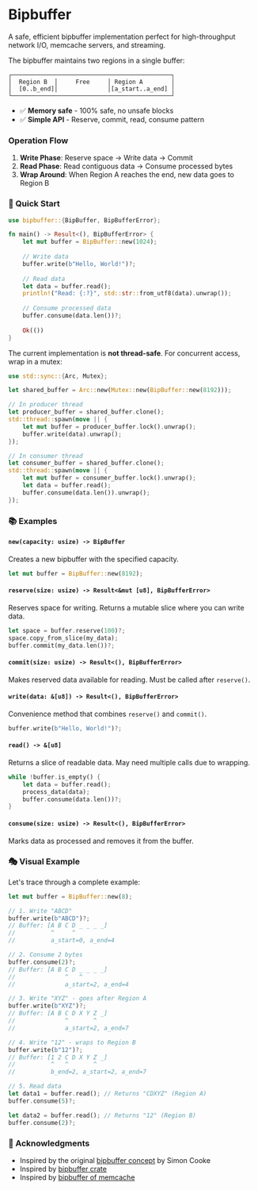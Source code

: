 # Bipbuffer

A safe, efficient bipbuffer implementation perfect for high-throughput network I/O, memcache servers, and streaming.

The bipbuffer maintains two regions in a single buffer:

```
┌─────────────────────────────────────────────┐
│  Region B  │     Free     │ Region A        │
│  [0..b_end]│              │[a_start..a_end] │
└─────────────────────────────────────────────┘
```

- ✅ **Memory safe** - 100% safe, no unsafe blocks
- ✅ **Simple API** - Reserve, commit, read, consume pattern


### Operation Flow

1. **Write Phase**: Reserve space → Write data → Commit
2. **Read Phase**: Read contiguous data → Consume processed bytes
3. **Wrap Around**: When Region A reaches the end, new data goes to Region B

### 🚀 Quick Start

```rust
use bipbuffer::{BipBuffer, BipBufferError};

fn main() -> Result<(), BipBufferError> {
    let mut buffer = BipBuffer::new(1024);
    
    // Write data
    buffer.write(b"Hello, World!")?;
    
    // Read data
    let data = buffer.read();
    println!("Read: {:?}", std::str::from_utf8(data).unwrap());
    
    // Consume processed data
    buffer.consume(data.len())?;
    
    Ok(())
}
```

The current implementation is **not thread-safe**. For concurrent access, wrap in a mutex:

```rust
use std::sync::{Arc, Mutex};

let shared_buffer = Arc::new(Mutex::new(BipBuffer::new(8192)));

// In producer thread
let producer_buffer = shared_buffer.clone();
std::thread::spawn(move || {
    let mut buffer = producer_buffer.lock().unwrap();
    buffer.write(data).unwrap();
});

// In consumer thread  
let consumer_buffer = shared_buffer.clone();
std::thread::spawn(move || {
    let mut buffer = consumer_buffer.lock().unwrap();
    let data = buffer.read();
    buffer.consume(data.len()).unwrap();
});
```

### 📚 Examples

#### `new(capacity: usize) -> BipBuffer`
Creates a new bipbuffer with the specified capacity.

```rust
let mut buffer = BipBuffer::new(8192);
```

#### `reserve(size: usize) -> Result<&mut [u8], BipBufferError>`
Reserves space for writing. Returns a mutable slice where you can write data.

```rust
let space = buffer.reserve(100)?;
space.copy_from_slice(my_data);
buffer.commit(my_data.len())?;
```

#### `commit(size: usize) -> Result<(), BipBufferError>`
Makes reserved data available for reading. Must be called after `reserve()`.

#### `write(data: &[u8]) -> Result<(), BipBufferError>`
Convenience method that combines `reserve()` and `commit()`.

```rust
buffer.write(b"Hello, World!")?;
```

#### `read() -> &[u8]`
Returns a slice of readable data. May need multiple calls due to wrapping.

```rust
while !buffer.is_empty() {
    let data = buffer.read();
    process_data(data);
    buffer.consume(data.len())?;
}
```

#### `consume(size: usize) -> Result<(), BipBufferError>`
Marks data as processed and removes it from the buffer.

### 🎭 Visual Example

Let's trace through a complete example:

```rust
let mut buffer = BipBuffer::new(8);

// 1. Write "ABCD"
buffer.write(b"ABCD")?;
// Buffer: [A B C D _ _ _ _]
//          ^     ^
//          a_start=0, a_end=4

// 2. Consume 2 bytes
buffer.consume(2)?;
// Buffer: [A B C D _ _ _ _]
//              ^   ^
//              a_start=2, a_end=4

// 3. Write "XYZ" - goes after Region A
buffer.write(b"XYZ")?;
// Buffer: [A B C D X Y Z _]
//              ^       ^
//              a_start=2, a_end=7

// 4. Write "12" - wraps to Region B
buffer.write(b"12")?;
// Buffer: [1 2 C D X Y Z _]
//          ^   ^       ^
//          b_end=2, a_start=2, a_end=7

// 5. Read data
let data1 = buffer.read(); // Returns "CDXYZ" (Region A)
buffer.consume(5)?;

let data2 = buffer.read(); // Returns "12" (Region B)
buffer.consume(2)?;
```

### 👏 Acknowledgments

- Inspired by the original [bipbuffer concept](https://www.codeproject.com/Articles/3479/The-Bip-Buffer-The-Circular-Buffer-with-a-Twist) by Simon Cooke
- Inspired by [bipbuffer crate](https://www.codeproject.com/Articles/3479/The-Bip-Buffer-The-Circular-Buffer-with-a-Twist)
- Inspired by [bipbuffer of memcache](https://github.com/memcached/memcached/blob/master/bipbuffer.c)
